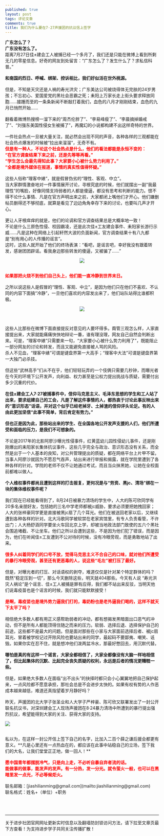 ```yaml
---
published: true
layout: post
tags: 评论文章
comments: true
title: 我们为什么要在7·27声援团的抗议信上签字
---
```


**广东怎么了？**<br/>
**广东没有怎么了。**<br/>
距离7月27日佳±建会工人被捕已经一个多月了，我们还是只能在微博上看到所剩无几的零星信息。好奇的网友到处留言：“广东怎么了？发生什么了？求私信科普。”<br/>
<br/>
**和南国的烈日、呼喊、绑架、控诉相比，我们好似活在世外桃源。** <br/>
<br/>
但是，不知是天灾还是人祸的寿光洪灾；广东美达公司被烧得体无完肤的24岁男孩；不忘初心、爱国爱党的黑社会恶霸之死；耒阳上万家长走上街头要求释放同胞……接踵而至的一条条新闻不断敲打着我们，血色的八月才刚刚结束，血色的九月已悄然开始……<br/>
<br/>
翻看着微博热搜榜一溜下来的“周杰伦胖了”、“李易峰瘦了”、“李晨摘掉婚戒了”、“刘强东美国性侵女生被捕了”，再魔幻的小说都构建不出这样奇特的世界。<br/>
<br/>
一件社会热点一旦被大量关注，就必然会出现不同的声音，各种各样的三观都能在社会热点爆发的时候被“拉出来溜溜”，无奇不有。<br/>
<span style="color:red;font-weight:bold">但是有一种人，不论这个社会热点是什么，他们的看法都能是永恒不变的：<br/>
“在官方调查结果下来之前，还是先等等再看。”<br/>
“学生怎么会最先得知此事？大家要小心被什么势力利用了。”<br/>
“全都是境外媒体在报道，事情的真实性值得怀疑。”<br/></span>
<br/>
这些人俗称“理客中婊”，就是假冒伪劣的“理性、客观、中立”。<br/>
当大家群情激奋地对一件事情展开讨论，寻根究底的时候，他们就摆出一副“我最理性”的嘴脸，好像同情支持弱者的人都是傻逼，都没有思考和判断的能力。恨不得不论什么事情、凡是在官方声明出来之前，大家都闭上嘴他们才开心。他们嫌删帖员删得还不够彻底，就算是看见了边边角角幸存下来的讨论，也要叫几声才开心。<br/>
<br/>
更让人牙根痒痒的就是，他们的论调和官方调查结果总是大概率地一致！<br/>
不论是什么三原色性侵、校园霸凌，还是此次佳±工友建会事件、耒阳家长游行示威……凡是这种在网络上引起轩然大波的负面新闻，官方调查结果十有八九都是“别有用心的人传播的谣言”。<br/>
这时，这些人就开始了他们的终场表演：“看吧，是谣言吧，幸好我没有跟着转发，感谢团团辟谣。看我身边那些转发的傻逼，又被骗了……”<br/>
<p align="center"> <img src="https://photo.ishield.cn/pic/5b8cfc219dc6d611b60ee327"> </p><br/>
<span style="color:red;font-weight:bold">如果那把火烧不到他们自己头上，他们能一直冷静到世界末日。<br/></span>
<br/>
之所以说这些人是假冒的“理性、客观、中立”，是因为他们只在他们不喜欢、不认同的内容下面搞“冷静”，一旦他们喜欢的内容发出来了，他们站队站得比谁都积极。<br/>

<p align="center"> <img src="https://photo.ishield.cn/pic/5b8cfc5c9dc6d611b60ee329"> </p><br/>

这些人比那些在微博下面直接提反对意见的人要坏得多。甭管三观怎么样，人家直接提出来，大家就能痛痛快快地辩论一番，谁有理没理，网友自己自然会判断出来。可是，“理客中婊”只需要来一句，“大家要小心被什么势力利用了”，既能阻止一部分网友的讨论和转发，而且又能避免直接被人骂的风险。<br/>
杀人不见血，“理客中婊”可谓是键盘界第一大高手；“理客中大法”可谓是键盘界第一大独门必杀技。<br/>
<br/>
但这些“武林高手”们从不在乎，他们轻轻玩弄的一个伎俩只需要几秒钟，而曝光者在今天的环境下公开发声，向利益、权力甚至是公权力提出挑战与质疑，需要付出多少沉重的代价。<br/>
<br/>
**在佳±建会工人7·27被捕事件中，信仰马克思主义、毛泽东思想的学生和工人站了出来，要求组建自己的工会，凡是了解这件事情的人，都热衷于讨论此事反映出来的“意识形态”话语，并对这个似乎已经老掉牙、土掉渣的信仰评头论足。有的人由此更加坚信“此事不简单，背后肯定有势力。”**<br/>
<br/>
**但也正是因为此，那些站出来的学生、在全国各地公开发声支援的人们，他们所遭受和面临的压力，是我们不可想象的。**<br/>
<br/>
不论是2017年的北影阿廖沙曝光性侵事件，红黄蓝幼儿园性侵幼儿事件，还是刚刚爆出的耒阳家长集体抗议事件，这些几乎完全与政治、意识形态没有关系，而全然是出于一个人基本的良知，对公共管理提出的质疑，都在网络平台上片甲不留。当事人阿廖沙就因为不愿忍气吞声，站出来进行举报和揭露，就在学院里遭到了各种各样的针对。学院的老师不仅不让她通过考试，而且当众抹黑她，让她在全校面前都难以做人。<br/>
<br/>
**个人维权事件都尚且遭到这样的打击报复，更何况是与“劳资、黑jc、清场”绑在一块的集体维权事件呢？**<br/>
<br/>
我们现在已经能看得到了，8月24日被暴力清场的学生中，人大的陈可欣同学有20多名亲朋好友，包括她的三名中学老师都被jc威胁，要求必须要把她拽回家；人大的张梓豪同学更是直接被黑jc扇了几个耳光。他们在被送回老家以后，又继续遭到各种各样的针对。北大冯歌同学被软禁在老家宾馆里，有专人负责看管，不许出门；人大杨舒涵同学要坐火车回北京上学，却被当地政法部门致使的五六个黑社会围追堵截、不让坐车。他们之所以会遭到这些，不是因为他们犯了错误，而是因为，他们在听闻佳±工友遭到不公对待的时候，没有冷眼旁观，而是勇敢地站了出来。<br/>
<br/>
<span style="color:red;font-weight:bold">很多人纠着同学们的口号不放，觉得马克思主义不合自己的口味，就对他们所遭受的暴行冷眼旁观，甚至还有更恶毒的人，说这些“毛左”被打压了最好。<br/></span>
<br/>
但是，对曝光者的打压、对话语权的剥夺，难道仅仅是针对某个特定群体的吗？<br/>
既然“稳定压到一切”，那么今天删除这些，明天就404那些。今天有人说 “寿光洪灾人祸论”是个谣言、佳±工人被捕是罪有应得，我们都不站出来反驳，当明天他们说毒疫苗也是个谣言的时候，我们就只能默默接受！<br/>
<br/>
<span style="color:red;font-weight:bold">是啊，毒疫苗也是境外势力逼我们打的，毒奶粉也是老外逼我们喝的，这样不就天下太平了吗？<br/></span>
<br/>
相信绝大多数人都有用正义感帮助弱者的冲动，都有想揭发黑暗面出口恶气的冲动，但不是所有人都能顶得住随之而来的压力。软弱、选择后退、选择保护自己的前途，这些都不是最大的问题。但是面对那些在小家与大家面前选择后者、被jc扇耳光、冒着被学校记过开除风险也要站出来的同学，最起码不要鄙夷、嘲笑、诋毁。如果你实在忍不住，就是想冲他们泼两盆冷水，那最好憋回去，用沉默代替。<br/>
<br/>
**哪怕是真的有这样一个谣言，大家全都相信了，大家全都像没有大脑一样地相信了，但比起集体的沉默、比起完全丧失质疑的权利，永远是后者的情况更糟糕一些。**<br/>
<br/>
但是，如果绝大多数人在面临“出不出头”的抉择时都只会小心翼翼地把自己保护起来，一点风险都不愿意承担，那社会总是不会进步太快的。如果有权有势的人作恶成本越来越低，难道还真指望着岁月静好吗？<br/>
<br/>
昨天，声援团的北大学子张圣业和人大学子严梓豪、陈可欣又联署发出了一封公开联名抗议书，对深圳建会工人现场声援团在8·24暴力清场中所遭到的暴行提出强烈抗议，希望能得到大家的关注、获得大家的支持。<br/>

![](https://photo.ishield.cn/pic/5b8d17f29dc6d611b60ee335)

<br/>
私以为，在这样一封公开信上签下自己的名字，比加入二百个薛之谦后援会都更有意义。**凡是心里还有一点热血在的，都应该在此事中站稳自己的立场，签下我们的大名，让我们堂堂正正地，做一回人！**<br/>
<br/>
<span style="color:red;font-weight:bold">愿中国青年都摆脱冷气，只是向上走，不必听自暴自弃者流的话。<br/></span>
<span style="color:red;font-weight:bold">能做事的做事，能发声的发声。有一分热，发一分光。就令萤火一般，也可以在黑暗里发一点光，不必等候炬火。<br/></span>
<br/>
联名邮箱：[jiashilianming@gmail.com](mailto:jiashilianming@gmail.com)<br/>
联名格式：姓名+（单位）+职务<br/>
<br/>
<br/>
<br/>


---
关于进步社团官网网址更新实时信息以及翻墙防封锁访问方法，请下拉至文章页最下方查看！为支持进步学子共同关注传播扩散！
